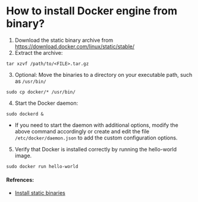 <!-- Space: RD -->
<!-- Title: How to install Docker engine from binary? -->
# How to install Docker engine from binary?

1. Download the static binary archive from https://download.docker.com/linux/static/stable/
2. Extract the archive:
```commandline
tar xzvf /path/to/<FILE>.tar.gz
```
3. Optional: Move the binaries to a directory on your executable path, such as `/usr/bin/`
```commandline
sudo cp docker/* /usr/bin/
```
4. Start the Docker daemon:
```commandline
sudo dockerd &
```
- If you need to start the daemon with additional options, modify the above command accordingly or create and edit the file `/etc/docker/daemon.json` to add the custom configuration options.
5. Verify that Docker is installed correctly by running the hello-world image.
```commandline
sudo docker run hello-world
```

#### Refrences:
- [Install static binaries](https://docs.docker.com/engine/install/binaries/#install-daemon-and-client-binaries-on-linux)
